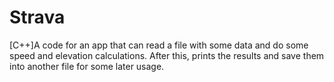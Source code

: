 # Strava
[C++]A code for an app that can read a file with some data and do some speed and elevation calculations. After this, prints the results and save them into another file for some later usage.
